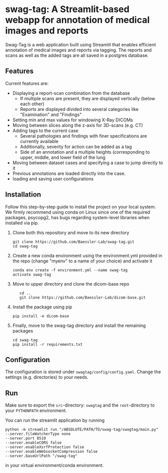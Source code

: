 # swag-tag: A Streamlit-based webapp for annotation of medical images and reports

Swag-Tag is a web application built using Streamlit that enables efficient annotation of medical images 
and reports via tagging. The reports and scans as well as the added tags are all saved in a postgres database.

## Features
Current features are:
- Displaying a report-scan combination from the database
  - If multiple scans are present, they are displayed vertically (below each other)
  - Reports are displayed divided into several categories like "Examination" and "Findings"
- Setting min and max values for windowing X-Ray DICOMs
- Moving between slices along the z-axis for 3D-scans (e.g. CT)
- Adding tags to the current case
  - Several pathologies and findings with finer specifications are currently available
  - Additionally, severity for action can be added as a tag
  - Side of an annotation and a multiple heights (corresponding to upper, middle, and lower field of the lung
- Moving between dataset cases and specifying a case to jump directly to it
- Previous annotations are loaded directly into the case.
- loading and saving user configurations


## Installation

Follow this step-by-step guide to install the project on your local system. We firmly recommend using conda on Linux
since one of the required packages, psycopg2, has bugs regarding system-level libraries when installed via pip.

1. Clone both this repository and move to its new directory
   ```
   git clone https://github.com/Baessler-Lab/swag-tag.git
   cd swag-tag
   ```
2. Create a new conda environment using the environment.yml provided in the repo (change "myenv" to a name of your choice) and activate it
    ```
   conda env create -f environment.yml --name swag-tag 
   activate swag-tag
   ```
3. Move to upper directory and clone the dicom-base repo
   ```
      cd ..
      git clone https://github.com/Baessler-Lab/dicom-base.git
   ```
4. Install the package using pip 
    ```
    pip install -e dicom-base
    ```
5. Finally, move to the swag-tag directory and install the remaining packages 
    ```
    cd swag-tag
    pip install -r requirements.txt
    ```
## Configuration
The configuration is stored under `swagtag/config/config.yaml`. Change the settings (e.g. directories) to your needs.
   
## Run
Make sure to export the `src`-directory: `swagtag` and the `root`-directory to your `PYTHONPATH` environment.

You can run the streamlit application by running 
```
python -m streamlit run "/ABSOLUTE/PATH/TO/swag-tag/swagtag/main.py"
--server.fileWatcherType none
--server.port 8510
--server.enableCORS false
--server.enableXsrfProtection false
--server.enableWebsocketCompression false
--server.baseUrlPath "/swag-tag"
```
in your virtual environment/conda environment.
